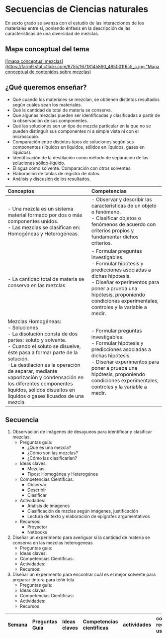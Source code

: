 # Secuencias de Ciencias naturales
En sexto grado se avanza con el estudio de las interacciones de los materiales entre sí, poniendo énfasis en la descripción de las características de una diversidad de mezclas.
## Mapa conceptual del tema

[![mapa conceptual mezclas](https://farm9.staticflickr.com/8755/16718145890_485001f6c5_c.jpg "Mapa conceptual de contenidos sobre mezclas)](https://cmapscloud.ihmc.us/viewer/cmap/1NTKM8RB9-26QLQSZ-1N4)

## ¿Qué queremos enseñar?

- Qué cuando los materiales se mezclan, se obtienen distintos resultados según cuáles sean los materiales.
- Qué la cantidad de total de materia se conserva.
- Que algunas mezclas pueden ser identificadas y clasificadas a partir de la observación de sus componentes.
- Qué las soluciones son un tipo de mezcla particular en la que no se pueden distinguir sus componentes ni a simple vista ni con el microscopio.
- Comparación entre distintos tipos de soluciones según sus componentes (líquidos en líquidos, sólidos en líquidos, gases en líquidos). 
- Identificación de la destilación como método de separación de las soluciones sólido-líquido.
- El agua como solvente. Comparación con otros solventes.
- Elaboración de tablas de registro de datos.
- Análisis y discusión de los resultados.


|Conceptos|Competencias|
|:-------|:----------|
|- Una mezcla es un sistema material formado por dos o más componentes unidos.<br>- Las mezclas se clasifican en: Homogéneas y Heterogéneas.|- Observar y describir las características de un objeto o fenómeno.<br>- Clasificar objetos o fenómenos de acuerdo con criterios propios y fundamentar dichos criterios.|
|- La cantidad total de materia se conserva en las mezclas<br>|- Formular preguntas investigables.<br>- Formular hipótesis y predicciones asociadas a dichas hipótesis.<br>- Diseñar experimentos para poner a prueba una hipótesis, proponiendo condiciones experimentales, controles y la variable a medir.|
|Mezclas Homogéneas:<br>- Soluciones<br>- La disolución consta de dos partes: soluto y solvente.<br>- Cuando el soluto se disuelve, éste pasa a formar parte de la solución.<br>-La destilación es la operación de separar, mediante vaporización y condensación en los diferentes componentes líquidos, sólidos disueltos en líquidos o gases licuados de una mezcla |- Formular preguntas investigables.<br>- Formular hipótesis y predicciones asociadas a dichas hipótesis.<br>- Diseñar experimentos para poner a prueba una hipótesis, proponiendo condiciones experimentales, controles y la variable a medir.|



## Secuencia

1. Observación de imágenes de desayunos para identificar y clasificar mezclas.
   - Preguntas guía:
	 - ¿Qué es una mezcla?
	 - ¿Cómo son las mezclas?
	 - ¿Cómo las clasificarían?
   - Ideas claves:
	   - Mezclas
	   - Tipos: Homogénea y Heterogénea 
   - Competencias Científicas:
	   - Observar
	   - Describir
	   - Clasificar
   - Actividades:
	  - Análsis de imágenes
	  - Clasificación de mzclas según imágenes, justificación
	  - Lectura de texto y elaboración de epígrafes argumentativos
   - Recursos:
	   - Proyector
	   - Netbooks
2. Diseñar un experimento para averiguar si la cantidad de materia se conserva en las mezclas heterogeneas
   - Preguntas guía:
   - Ideas claves:
   - Competencias Científicas:
   - Actividades:
   - Recursos:
3. Diseñar un experimento para encontrar cuál es el mejor solvente para preparar tintura para teñir tela
   - Preguntas guía:
   - Ideas claves:
   - Competencias Científicas:
   - Actividades:
   - Recursos


| Semana | Preguntas Guía | Ideas claves | Competencias científicas | actividades | comentarios recursos a usar |
|:-------|:---------------|:-------------|:-------------------------|:------------|:----------------------------|


